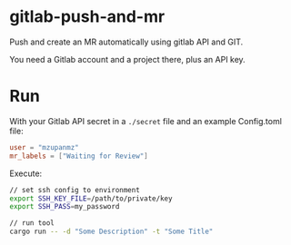 # gitlab-push-and-mr

Push and create an MR automatically using gitlab API and GIT.

You need a Gitlab account and a project there, plus an API key.

# Run

With your Gitlab API secret in a `./secret` file and an example Config.toml file:

```toml
user = "mzupanmz"
mr_labels = ["Waiting for Review"]
```

Execute:

```bash
// set ssh config to environment
export SSH_KEY_FILE=/path/to/private/key
export SSH_PASS=my_password

// run tool
cargo run -- -d "Some Description" -t "Some Title"
```
